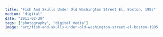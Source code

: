 ```yaml
---
title: "Fish And Skulls Under Old Washington Street El, Boston, 1985"
medium: "digital"
date: "2011-02-20"
tags: ["photography", "digital media"]
image: "art/fish-and-skulls-under-old-washington-street-el-boston-1985.jpg"
---
```

